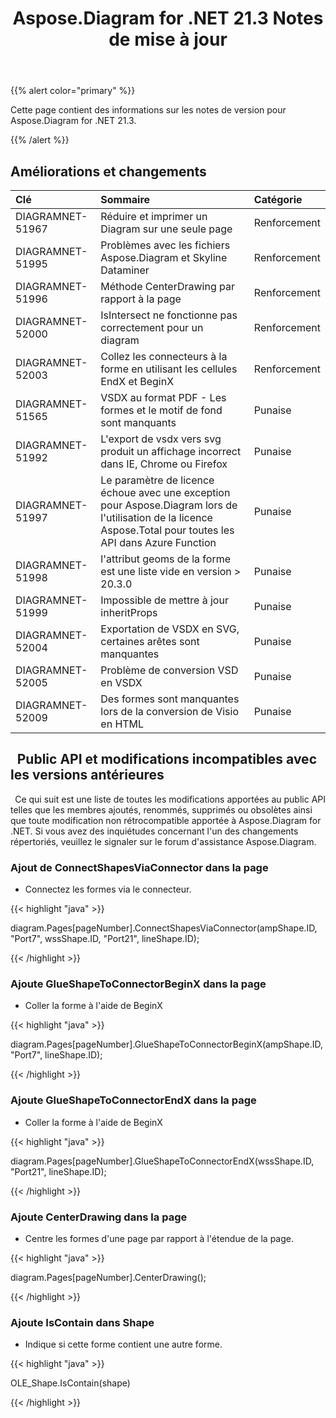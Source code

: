 ﻿---
title: Aspose.Diagram for .NET 21.3 Notes de mise à jour
type: docs
weight: 10
url: /fr/net/aspose-diagram-for-net-21-3-release-notes/
---
{{% alert color="primary" %}} 

Cette page contient des informations sur les notes de version pour Aspose.Diagram for .NET 21.3.

{{% /alert %}} 
## **Améliorations et changements**

|**Clé**|**Sommaire**|**Catégorie**|
|:- |:- |:- |
|DIAGRAMNET-51967|Réduire et imprimer un Diagram sur une seule page|Renforcement|
|DIAGRAMNET-51995|Problèmes avec les fichiers Aspose.Diagram et Skyline Dataminer|Renforcement|
|DIAGRAMNET-51996|Méthode CenterDrawing par rapport à la page|Renforcement|
|DIAGRAMNET-52000|IsIntersect ne fonctionne pas correctement pour un diagram|Renforcement|
|DIAGRAMNET-52003|Collez les connecteurs à la forme en utilisant les cellules EndX et BeginX|Renforcement|
|DIAGRAMNET-51565|VSDX au format PDF - Les formes et le motif de fond sont manquants|Punaise|
|DIAGRAMNET-51992|L'export de vsdx vers svg produit un affichage incorrect dans IE, Chrome ou Firefox|Punaise|
|DIAGRAMNET-51997|Le paramètre de licence échoue avec une exception pour Aspose.Diagram lors de l'utilisation de la licence Aspose.Total pour toutes les API dans Azure Function|Punaise|
|DIAGRAMNET-51998|l'attribut geoms de la forme est une liste vide en version > 20.3.0|Punaise|
|DIAGRAMNET-51999|Impossible de mettre à jour inheritProps|Punaise|
|DIAGRAMNET-52004|Exportation de VSDX en SVG, certaines arêtes sont manquantes|Punaise|
|DIAGRAMNET-52005|Problème de conversion VSD en VSDX|Punaise|
|DIAGRAMNET-52009|Des formes sont manquantes lors de la conversion de Visio en HTML|Punaise|

## ` `**Public API et modifications incompatibles avec les versions antérieures**
` `Ce qui suit est une liste de toutes les modifications apportées au public API telles que les membres ajoutés, renommés, supprimés ou obsolètes ainsi que toute modification non rétrocompatible apportée à Aspose.Diagram for .NET. Si vous avez des inquiétudes concernant l'un des changements répertoriés, veuillez le signaler sur le forum d'assistance Aspose.Diagram.
### **Ajout de ConnectShapesViaConnector dans la page**
- Connectez les formes via le connecteur.

{{< highlight "java" >}}

diagram.Pages[pageNumber].ConnectShapesViaConnector(ampShape.ID, "Port7", wssShape.ID, "Port21", lineShape.ID);

{{< /highlight >}}
### **Ajoute GlueShapeToConnectorBeginX dans la page**
- Coller la forme à l'aide de BeginX



{{< highlight "java" >}}

diagram.Pages[pageNumber].GlueShapeToConnectorBeginX(ampShape.ID, "Port7", lineShape.ID);

{{< /highlight >}}
### **Ajoute GlueShapeToConnectorEndX dans la page**
- Coller la forme à l'aide de BeginX



{{< highlight "java" >}}

diagram.Pages[pageNumber].GlueShapeToConnectorEndX(wssShape.ID, "Port21", lineShape.ID);

{{< /highlight >}}
### **Ajoute CenterDrawing dans la page**
- Centre les formes d'une page par rapport à l'étendue de la page.



{{< highlight "java" >}}

diagram.Pages[pageNumber].CenterDrawing();

{{< /highlight >}}
### **Ajoute IsContain dans Shape**
- Indique si cette forme contient une autre forme.



{{< highlight "java" >}}

OLE_Shape.IsContain(shape)

{{< /highlight >}}



